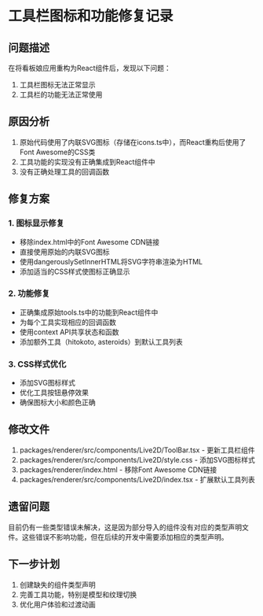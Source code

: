 # 工具栏图标和功能修复记录

## 问题描述

在将看板娘应用重构为React组件后，发现以下问题：
1. 工具栏图标无法正常显示
2. 工具栏的功能无法正常使用

## 原因分析

1. 原始代码使用了内联SVG图标（存储在icons.ts中），而React重构后使用了Font Awesome的CSS类
2. 工具功能的实现没有正确集成到React组件中
3. 没有正确处理工具的回调函数

## 修复方案

### 1. 图标显示修复
- 移除index.html中的Font Awesome CDN链接
- 直接使用原始的内联SVG图标
- 使用dangerouslySetInnerHTML将SVG字符串渲染为HTML
- 添加适当的CSS样式使图标正确显示

### 2. 功能修复
- 正确集成原始tools.ts中的功能到React组件中
- 为每个工具实现相应的回调函数
- 使用context API共享状态和函数
- 添加额外工具（hitokoto, asteroids）到默认工具列表

### 3. CSS样式优化
- 添加SVG图标样式
- 优化工具按钮悬停效果
- 确保图标大小和颜色正确

## 修改文件
1. packages/renderer/src/components/Live2D/ToolBar.tsx - 更新工具栏组件
2. packages/renderer/src/components/Live2D/style.css - 添加SVG图标样式
3. packages/renderer/index.html - 移除Font Awesome CDN链接
4. packages/renderer/src/components/Live2D/index.tsx - 扩展默认工具列表

## 遗留问题
目前仍有一些类型错误未解决，这是因为部分导入的组件没有对应的类型声明文件。这些错误不影响功能，但在后续的开发中需要添加相应的类型声明。

## 下一步计划
1. 创建缺失的组件类型声明
2. 完善工具功能，特别是模型和纹理切换
3. 优化用户体验和过渡动画 